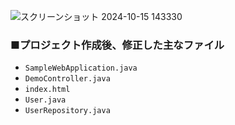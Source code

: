 ![スクリーンショット 2024-10-15 143330](https://github.com/user-attachments/assets/3008c74a-0582-4e34-877c-32bbeed0ecc7)

### ■プロジェクト作成後、修正した主なファイル
* `SampleWebApplication.java`
* `DemoController.java`
* `index.html`
* `User.java`
* `UserRepository.java`
